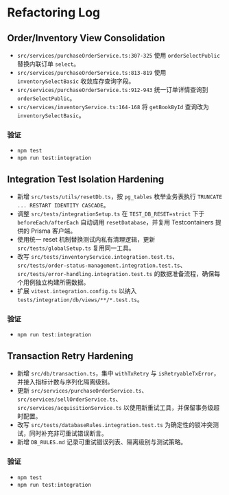# Refactoring Log

## Order/Inventory View Consolidation
- `src/services/purchaseOrderService.ts:307-325` 使用 `orderSelectPublic` 替换内联订单 `select`。
- `src/services/purchaseOrderService.ts:813-819` 使用 `inventorySelectBasic` 收敛库存查询字段。
- `src/services/purchaseOrderService.ts:912-943` 统一订单详情查询到 `orderSelectPublic`。
- `src/services/inventoryService.ts:164-168` 将 `getBookById` 查询改为 `inventorySelectBasic`。

### 验证
- `npm test`
- `npm run test:integration`

## Integration Test Isolation Hardening
- 新增 `src/tests/utils/resetDb.ts`，按 `pg_tables` 枚举业务表执行 `TRUNCATE ... RESTART IDENTITY CASCADE`。
- 调整 `src/tests/integrationSetup.ts` 在 `TEST_DB_RESET=strict` 下于 `beforeEach/afterEach` 自动调用 `resetDatabase`，并复用 Testcontainers 提供的 Prisma 客户端。
- 使用统一 reset 机制替换测试内私有清理逻辑，更新 `src/tests/globalSetup.ts` 复用同一工具。
- 改写 `src/tests/inventoryService.integration.test.ts`、`src/tests/order-status-management.integration.test.ts`、`src/tests/error-handling.integration.test.ts` 的数据准备流程，确保每个用例独立构建所需数据。
- 扩展 `vitest.integration.config.ts` 以纳入 `tests/integration/db/views/**/*.test.ts`。

### 验证
- `npm run test:integration`

## Transaction Retry Hardening
- 新增 `src/db/transaction.ts`，集中 `withTxRetry` 与 `isRetryableTxError`，并接入指标计数与序列化隔离级别。
- 更新 `src/services/purchaseOrderService.ts`、`src/services/sellOrderService.ts`、`src/services/acquisitionService.ts` 以使用新重试工具，并保留事务级超时配置。
- 改写 `src/tests/databaseRules.integration.test.ts` 为确定性的锁冲突测试，同时补充非可重试错误断言。
- 新增 `DB_RULES.md` 记录可重试错误列表、隔离级别与测试策略。

### 验证
- `npm test`
- `npm run test:integration`

